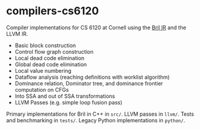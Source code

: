 # compilers-cs6120

Compiler implementations for CS 6120 at Cornell using the [Bril IR](https://github.com/sampsyo/bril) and the LLVM IR.
- Basic block construction
- Control flow graph construction
- Local dead code elimination
- Global dead code elimination
- Local value numbering
- Dataflow analysis (reaching definitions with worklist algorithm)
- Dominance relation, Dominator tree, and dominance frontier computation on CFGs
- Into SSA and out of SSA transformations
- LLVM Passes (e.g. simple loop fusion pass)

Primary implementations for Bril in C++ in `src/`. LLVM passes in `llvm/`. Tests and benchmarking in `tests/`. Legacy Python implementations in `python/`.
